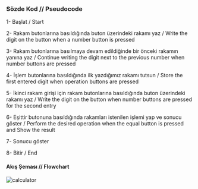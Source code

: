 <h3>Sözde Kod // Pseudocode</h3>

1- Başlat / Start

2- Rakam butonlarına basıldığında buton üzerindeki rakamı yaz / Write the digit on the button when a number button is pressed

3- Rakam butonlarına basılmaya devam edildiğinde bir önceki rakamın yanına yaz / Continue writing the digit next to the previous number when number buttons are pressed

4- İşlem butonlarına basıldığında ilk yazdığımız rakamı tutsun / Store the first entered digit when operation buttons are pressed

5- İkinci rakam girişi için rakam butonlarına basıldığında buton üzerindeki rakamı yaz / Write the digit on the button when number buttons are pressed for the second entry

6- Eşittir butonuna basıldığında rakamları istenilen işlemi yap ve sonucu göster / Perform the desired operation when the equal button is pressed and Show the result

7- Sonucu göster

8- Bitir / End

<h4>Akış Şeması // Flowchart</h4>
  

![calculator](https://github.com/celalyldrmm/WinFormAppCalculator/assets/100319856/398b835a-0172-4a1a-9e87-260e287d4271)
